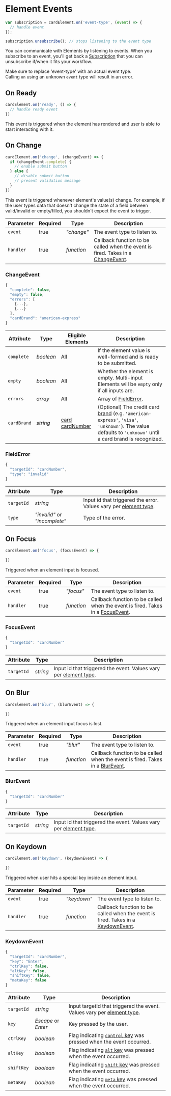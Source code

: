 # Element Events

```jsx
var subscription = cardElement.on('event-type', (event) => {
  // handle event  
});

subscription.unsubscribe(); // stops listening to the event type
```

You can communicate with Elements by listening to events. When you subscribe to an event, you'll get back a <a href="https://rxjs.dev/guide/subscription" target="_blank">Subscription</a> that you can unsubscribe if/when it fits your workflow.

<aside class="notice">
  <span>Make sure to replace 'event-type' with an actual event type.</span>
</aside>

<aside class="warning">
  <span>Calling <code>on</code> using an unknown <code>event</code> type will result in an error.</span>
</aside>

## On Ready

```jsx
cardElement.on('ready', () => {
  // handle ready event 
})
```

This event is triggered when the element has rendered and user is able to start interacting with it.

## On Change

```jsx
cardElement.on('change', (changeEvent) => {
  if (changeEvent.complete) {
    // enable submit button  
  } else {
    // disable submit button
    // present validation message
  }
})
```

This event is triggered whenever element's value(s) change. For example, if the user types data that doesn't change the state of a field between valid/invalid or empty/filled, you shouldn't expect the event to trigger.

| Parameter | Required | Type       | Description                                                                                                              |
|-----------|----------|------------|--------------------------------------------------------------------------------------------------------------------------|
| `event`   | true     | *"change"* | The event type to listen to.                                                                                             |
| `handler` | true     | *function* | Callback function to be called when the event is fired. Takes in a [ChangeEvent](#element-events-on-change-changeevent). |

### ChangeEvent

```jsx
{
  "complete": false,
  "empty": false,
  "errors": [
    {...},
    {...}
  ],
  "cardBrand": "american-express"
}
```

| Attribute   | Type      | Eligible Elements                                                                       | Description                                                                                                                                                                              |
|-------------|-----------|-----------------------------------------------------------------------------------------|------------------------------------------------------------------------------------------------------------------------------------------------------------------------------------------|
| `complete`  | *boolean* | All                                                                                     | If the element value is well-formed and is ready to be submitted.                                                                                                                        |
| `empty`     | *boolean* | All                                                                                     | Whether the element is empty. Multi-input Elements will be `empty` only if all inputs are.                                                                                               |
| `errors`    | *array*   | All                                                                                     | Array of [FieldError](#element-events-on-change-fielderror).                                                                                                                             |
| `cardBrand` | *string*  | [card](#element-types-card-element)<br>[cardNumber](#element-types-card-number-element) | (Optional) The credit card [brand](#element-options-card-brands) (e.g. `'american-express'`, `'visa'`, `'unknown'`). The value defaults to `'unknown'` until a card brand is recognized. |

### FieldError

```jsx
{
  "targetId": "cardNumber",
  "type": "invalid"
}
```

| Attribute  | Type                          | Description                                                                        |
|------------|-------------------------------|------------------------------------------------------------------------------------|
| `targetId` | *string*                      | Input id that triggered the error. Values vary per [element type](#element-types). |
| `type`     | *"invalid"* or *"incomplete"* | Type of the error.                                                                 |

## On Focus

```jsx
cardElement.on('focus', (focusEvent) => {
  
})
```

Triggered when an element input is focused.

| Parameter | Required | Type       | Description                                                                                                           |
|-----------|----------|------------|-----------------------------------------------------------------------------------------------------------------------|
| `event`   | true     | *"focus"*  | The event type to listen to.                                                                                          |
| `handler` | true     | *function* | Callback function to be called when the event is fired. Takes in a [FocusEvent](#element-events-on-focus-focusevent). |

### FocusEvent

```jsx
{
  "targetId": "cardNumber"  
}
```

| Attribute  | Type     | Description                                                                        |
|------------|----------|------------------------------------------------------------------------------------|
| `targetId` | *string* | Input id that triggered the event. Values vary per [element type](#element-types). |

## On Blur

```jsx
cardElement.on('blur', (blurEvent) => {
  
})
```

Triggered when an element input focus is lost.

| Parameter | Required | Type       | Description                                                                                                        |
|-----------|----------|------------|--------------------------------------------------------------------------------------------------------------------|
| `event`   | true     | *"blur"*   | The event type to listen to.                                                                                       |
| `handler` | true     | *function* | Callback function to be called when the event is fired. Takes in a [BlurEvent](#element-events-on-blur-blurevent). |

### BlurEvent

```jsx
{
  "targetId": "cardNumber"  
}
```

| Attribute  | Type     | Description                                                                        |
|------------|----------|------------------------------------------------------------------------------------|
| `targetId` | *string* | Input id that triggered the event. Values vary per [element type](#element-types). |

## On Keydown

```jsx
cardElement.on('keydown', (keydownEvent) => {
  
})
```

Triggered when user hits a special key inside an element input.

| Parameter | Required | Type        | Description                                                                                                                 |
|-----------|----------|-------------|-----------------------------------------------------------------------------------------------------------------------------|
| `event`   | true     | *"keydown"* | The event type to listen to.                                                                                                |
| `handler` | true     | *function*  | Callback function to be called when the event is fired. Takes in a [KeydownEvent](#element-events-on-keydown-keydownevent). |

### KeydownEvent

```jsx
{
  "targetId": "cardNumber",
  "key": "Enter",
  "ctrlKey": false,
  "altKey": false,
  "shiftKey": false,
  "metaKey": false
}
```

| Attribute  | Type                | Description                                                                                                                                                             |
|------------|---------------------|-------------------------------------------------------------------------------------------------------------------------------------------------------------------------|
| `targetId` | *string*            | Input targetId that triggered the event. Values vary per [element type](#element-types).                                                                                |
| `key`      | *Escape* or *Enter* | Key pressed by the user.                                                                                                                                                |
| `ctrlKey`  | *boolean*           | Flag indicating <a href="https://developer.mozilla.org/en-US/docs/Web/API/KeyboardEvent/ctrlKey" target="_blank">`control` key</a> was pressed when the event occurred. |
| `altKey`   | *boolean*           | Flag indicating <a href="https://developer.mozilla.org/en-US/docs/Web/API/KeyboardEvent/altKey" target="_blank">`alt` key</a> was pressed when the event occurred.      |
| `shiftKey` | *boolean*           | Flag indicating <a href="https://developer.mozilla.org/en-US/docs/Web/API/KeyboardEvent/shiftKey" target="_blank">`shift` key</a> was pressed when the event occurred.  |
| `metaKey`  | *boolean*           | Flag indicating <a href="https://developer.mozilla.org/en-US/docs/Web/API/KeyboardEvent/metaKey" target="_blank">`meta` key</a> was pressed when the event occurred.    |
